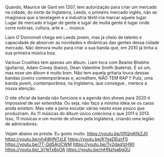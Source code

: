 Quando, Maurice de Gant em 1207, tem autorização para criar um mercado na cidade, do norte da Inglaterra, Leeds, o primeiro mercado inglês, não se imaginava que a tecelagem e a industria têxtil iria marcar aquele lugar. Lugar de mercado é lugar de gente e lugar de muita gente é lugar onde corre notícias, cultura, arte e ... música. 

Liam O´Donnnnell chega em Leeds jovem, mas já cheio de talento e capacidade de absorver as novidades e dinâmicas das gentes dessa cidade mercado. Não demora muito para criar a sua banda que, em 2010 já tinha a sua primeira música boa. 

Various Cruelties tem apenas um álbum. Liam toca com Beanie Bhebhe (guitarra), Adam Coney (baixo), Dean Valentine Smith (bateria). É só um, mas esse um álbum é muito bom. Não tem aquela gritaria louca dessas bandas jovens contemporâneas e, acreditem, NÃO TEM RAP !! Putz, uma banda jovem, contemporânea, na Inglaterra, que consegue , merece a nossa atenção. 

O site oficial da banda não funciona e a agenda dos shows para 2020 é impossível de ser entendida. Ou seja, não faço a mínima idéia se os caras ainda existem. Mas vale a pena escutar várias vezes esse pouco que produziram. 
As 11 músicas do álbum único coleciona o que 2011 e 2013. Isso, 11 músicas e um monte de shows pela Inglaterra, criando uma legião de admiradores. 

Vejam abaixo se presta. Eu gosto muito. 
https://youtu.be/0ﬂQmKfkZJ0 
https://youtu.be/xh4j8HNTzLE 
https://youtu.be/KYseDEizrF0 
https://youtu.be/7T-QdSAUCWM 
https://youtu.be/Tv2daq1zH90 
https://youtu.be/_Vr1eTxBxOA 
https://youtu.be/mHNzIgabgGU 

